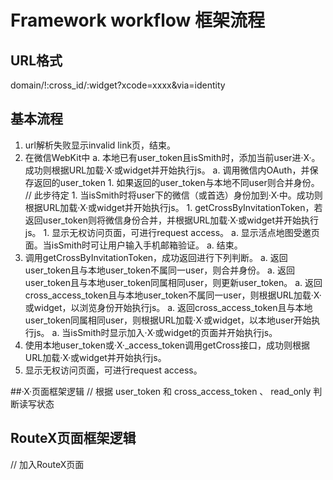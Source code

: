 # Framework workflow 框架流程

## URL格式
domain/!:cross\_id/:widget?xcode=xxxx&via=identity

## 基本流程
1. url解析失败显示invalid link页，结束。
1. 在微信WebKit中
    a. 本地已有user\_token且isSmith时，添加当前user进·X·。成功则根据URL加载·X·或widget并开始执行js。
    a. 调用微信内OAuth，并保存返回的user\_token
        1. 如果返回的user\_token与本地不同user则合并身份。        // 此步待定
        1. 当isSmith时将user下的微信（或首选）身份加到·X·中。成功则根据URL加载·X·或widget并开始执行js。
        1. getCrossByInvitationToken，若返回user\_token则将微信身份合并，并根据URL加载·X·或widget并开始执行js。
        1. 显示无权访问页面，可进行request access。
    a. 显示活点地图受邀页面。当isSmith时可让用户输入手机邮箱验证。
    a. 结束。
1. 调用getCrossByInvitationToken，成功返回进行下列判断。
    a. 返回user\_token且与本地user\_token不属同一user，则合并身份。
    a. 返回user\_token且与本地user\_token同属相同user，则更新user\_token。
    a. 返回cross\_access\_token且与本地user\_token不属同一user，则根据URL加载·X·或widget，以浏览身份开始执行js。
    a. 返回cross\_access\_token且与本地user\_token同属相同user，则根据URL加载·X·或widget，以本地user开始执行js。
    a. 当isSmith时显示加入·X·或widget的页面并开始执行js。
1. 使用本地user\_token或·X·\_access\_token调用getCross接口，成功则根据URL加载·X·或widget并开始执行js。
1. 显示无权访问页面，可进行request access。

##·X·页面框架逻辑
// 根据 user\_token 和 cross\_access\_token 、 read\_only 判断读写状态

## RouteX页面框架逻辑
// 加入RouteX页面

